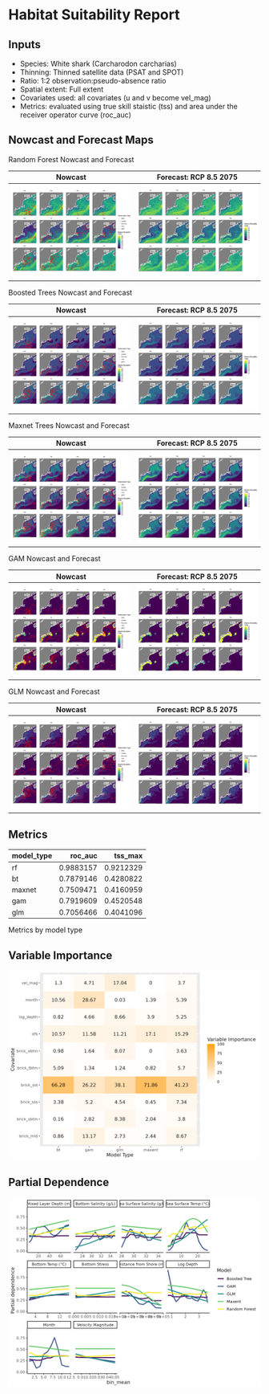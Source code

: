 Habitat Suitability Report
================

## Inputs

- Species: White shark (Carcharodon carcharias)
- Thinning: Thinned satellite data (PSAT and SPOT)
- Ratio: 1:2 observation:pseudo-absence ratio
- Spatial extent: Full extent
- Covariates used: all covariates (u and v become vel_mag)
- Metrics: evaluated using true skill staistic (tss) and area under the
  receiver operator curve (roc_auc)

## Nowcast and Forecast Maps

Random Forest Nowcast and Forecast

| Nowcast | Forecast: RCP 8.5 2075 |
|:--:|:--:|
| ![](../../../../tidy_reports/versions/c21/000360/c21.000360.01_12_rf_compiled_casts.png) | ![](../../../../tidy_reports/versions/c21/000364/c21.000364.01_12_rf_compiled_casts.png) |

Boosted Trees Nowcast and Forecast

| Nowcast | Forecast: RCP 8.5 2075 |
|:--:|:--:|
| ![](../../../../tidy_reports/versions/c21/000360/c21.000360.01_12_bt_compiled_casts.png) | ![](../../../../tidy_reports/versions/c21/000364/c21.000364.01_12_bt_compiled_casts.png) |

Maxnet Trees Nowcast and Forecast

| Nowcast | Forecast: RCP 8.5 2075 |
|:--:|:--:|
| ![](../../../../tidy_reports/versions/c21/000360/c21.000360.01_12_maxent_compiled_casts.png) | ![](../../../../tidy_reports/versions/c21/000364/c21.000364.01_12_maxent_compiled_casts.png) |

GAM Nowcast and Forecast

| Nowcast | Forecast: RCP 8.5 2075 |
|:--:|:--:|
| ![](../../../../tidy_reports/versions/c21/000360/c21.000360.01_12_gam_compiled_casts.png) | ![](../../../../tidy_reports/versions/c21/000364/c21.000364.01_12_gam_compiled_casts.png) |

GLM Nowcast and Forecast

| Nowcast | Forecast: RCP 8.5 2075 |
|:--:|:--:|
| ![](../../../../tidy_reports/versions/c21/000360/c21.000360.01_12_glm_compiled_casts.png) | ![](../../../../tidy_reports/versions/c21/000364/c21.000364.01_12_glm_compiled_casts.png) |

## Metrics

| model_type |   roc_auc |   tss_max |
|:-----------|----------:|----------:|
| rf         | 0.9883157 | 0.9212329 |
| bt         | 0.7879146 | 0.4280822 |
| maxnet     | 0.7509471 | 0.4160959 |
| gam        | 0.7919609 | 0.4520548 |
| glm        | 0.7056466 | 0.4041096 |

Metrics by model type

## Variable Importance

![](m21.00036_tidy_compiled_files/figure-gfm/variable_importance-1.png)

## Partial Dependence

![](m21.00036_tidy_compiled_files/figure-gfm/partial_dependence-1.png)
